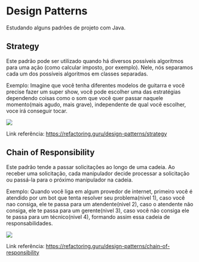 # Design Patterns
Estudando alguns padrões de projeto com Java.


## Strategy
Este padrão pode ser utilizado quando há diversos possíveis algoritmos para uma ação (como calcular imposto, por exemplo). 
Nele, nós separamos cada um dos possíveis algoritmos em classes separadas.

Exemplo: Imagine que você tenha diferentes modelos de guitarra e você precise fazer um super show, você pode escolher uma das
estratégias dependendo coisas como o som que você quer passar naquele momento(mais agudo, mais grave), independente de qual você
escolher, voce irá conseguir tocar.

<img src="https://refactoring.guru/images/patterns/diagrams/strategy/solution.png"/>

Link referência: https://refactoring.guru/design-patterns/strategy


## Chain of Responsibility
Este padrão tende a passar solicitações ao longo de uma cadeia. Ao receber uma solicitação, cada manipulador decide
processar a solicitação ou passá-la para o próximo manipulador na cadeia.

Exemplo: Quando você liga em algum provedor de internet, primeiro você é atendido por um bot que tenta resolver seu problema(nivel 1),
caso você nao consiga, ele te passa para um atendente(nivel 2), caso o atendente não consiga, ele te passa para um gerente(nivel 3),
caso você não consiga ele te passa para um técnico(nivel 4), formando assim essa cadeia de responsabilidades.


<img src="https://refactoring.guru/images/patterns/diagrams/chain-of-responsibility/example-en.png"/>

Link referência: https://refactoring.guru/design-patterns/chain-of-responsibility
